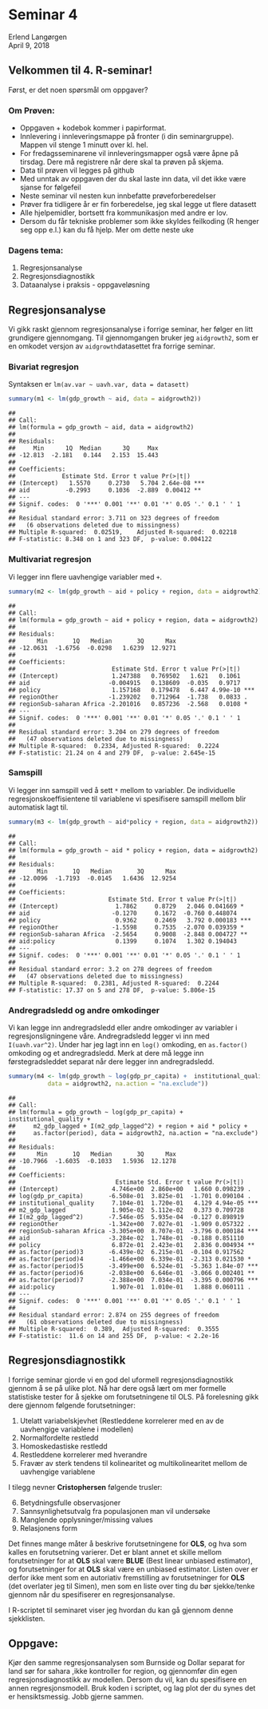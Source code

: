 # Seminar 4
Erlend Langørgen  
April 9, 2018  



## Velkommen til 4. R-seminar!

Først, er det noen spørsmål om oppgaver? 

### Om Prøven:

 - Oppgaven + kodebok kommer i papirformat.
 - Innlevering i innleveringsmappe på fronter (i din seminargruppe). Mappen vil stenge 1 minutt over kl. hel. 
 - For fredagsseminarene vil innleveringsmapper også være åpne på tirsdag. Dere må registrere når dere skal ta prøven på skjema.
 - Data til prøven vil legges på github
 - Med unntak av oppgaven der du skal laste inn data, vil det ikke være sjanse for følgefeil
 - Neste seminar vil nesten kun innbefatte prøveforberedelser
 - Prøver fra tidligere år er fin forberedelse, jeg skal legge ut flere datasett
 - Alle hjelpemidler, bortsett fra kommunikasjon med andre er lov.
 - Dersom du får tekniske problemer som ikke skyldes feilkoding (R henger seg opp e.l.) kan du få hjelp. Mer om dette neste uke


### Dagens tema:

1. Regresjonsanalyse
2. Regresjonsdiagnostikk
3. Dataanalyse i praksis - oppgaveløsning


## Regresjonsanalyse

Vi gikk raskt gjennom regresjonsanalyse i forrige seminar, her følger en litt grundigere gjennomgang. Til gjennomgangen bruker jeg `aidgrowth2`, som er en omkodet versjon av `aidgrowth`datasettet fra forrige seminar.

### Bivariat regresjon




Syntaksen er `lm(av.var ~ uavh.var, data = datasett)`


```r
summary(m1 <- lm(gdp_growth ~ aid, data = aidgrowth2))
```

```
## 
## Call:
## lm(formula = gdp_growth ~ aid, data = aidgrowth2)
## 
## Residuals:
##     Min      1Q  Median      3Q     Max 
## -12.813  -2.181   0.144   2.153  15.443 
## 
## Coefficients:
##             Estimate Std. Error t value Pr(>|t|)    
## (Intercept)   1.5570     0.2730   5.704 2.64e-08 ***
## aid          -0.2993     0.1036  -2.889  0.00412 ** 
## ---
## Signif. codes:  0 '***' 0.001 '**' 0.01 '*' 0.05 '.' 0.1 ' ' 1
## 
## Residual standard error: 3.711 on 323 degrees of freedom
##   (6 observations deleted due to missingness)
## Multiple R-squared:  0.02519,	Adjusted R-squared:  0.02218 
## F-statistic: 8.348 on 1 and 323 DF,  p-value: 0.004122
```


### Multivariat regresjon

Vi legger inn flere uavhengige variabler med `+`. 


```r
summary(m2 <- lm(gdp_growth ~ aid + policy + region, data = aidgrowth2))
```

```
## 
## Call:
## lm(formula = gdp_growth ~ aid + policy + region, data = aidgrowth2)
## 
## Residuals:
##      Min       1Q   Median       3Q      Max 
## -12.0631  -1.6756  -0.0298   1.6239  12.9271 
## 
## Coefficients:
##                           Estimate Std. Error t value Pr(>|t|)    
## (Intercept)               1.247388   0.769502   1.621   0.1061    
## aid                      -0.004915   0.138609  -0.035   0.9717    
## policy                    1.157168   0.179478   6.447 4.99e-10 ***
## regionOther              -1.239202   0.712964  -1.738   0.0833 .  
## regionSub-saharan Africa -2.201016   0.857236  -2.568   0.0108 *  
## ---
## Signif. codes:  0 '***' 0.001 '**' 0.01 '*' 0.05 '.' 0.1 ' ' 1
## 
## Residual standard error: 3.204 on 279 degrees of freedom
##   (47 observations deleted due to missingness)
## Multiple R-squared:  0.2334,	Adjusted R-squared:  0.2224 
## F-statistic: 21.24 on 4 and 279 DF,  p-value: 2.645e-15
```

### Samspill

Vi legger inn samspill ved å sett `*` mellom to variabler. De individuelle regresjonskoeffisientene til variablene vi spesifisere samspill mellom blir automatisk lagt til.


```r
summary(m3 <- lm(gdp_growth ~ aid*policy + region, data = aidgrowth2))
```

```
## 
## Call:
## lm(formula = gdp_growth ~ aid * policy + region, data = aidgrowth2)
## 
## Residuals:
##      Min       1Q   Median       3Q      Max 
## -12.0096  -1.7193  -0.0145   1.6436  12.9254 
## 
## Coefficients:
##                          Estimate Std. Error t value Pr(>|t|)    
## (Intercept)                1.7862     0.8729   2.046 0.041669 *  
## aid                       -0.1270     0.1672  -0.760 0.448074    
## policy                     0.9362     0.2469   3.792 0.000183 ***
## regionOther               -1.5598     0.7535  -2.070 0.039359 *  
## regionSub-saharan Africa  -2.5654     0.9008  -2.848 0.004727 ** 
## aid:policy                 0.1399     0.1074   1.302 0.194043    
## ---
## Signif. codes:  0 '***' 0.001 '**' 0.01 '*' 0.05 '.' 0.1 ' ' 1
## 
## Residual standard error: 3.2 on 278 degrees of freedom
##   (47 observations deleted due to missingness)
## Multiple R-squared:  0.2381,	Adjusted R-squared:  0.2244 
## F-statistic: 17.37 on 5 and 278 DF,  p-value: 5.806e-15
```

### Andregradsledd og andre omkodinger

Vi kan legge inn andregradsledd eller andre omkodinger av variabler i regresjonsligningene våre. 
Andregradsledd legger vi inn med `I(uavh.var^2)`. Under har jeg lagt inn en `log()` omkoding, en `as.factor()` omkoding og et andregradsledd. Merk at dere må legge inn førstegradsleddet separat når dere legger inn andregradsledd.


```r
summary(m4 <- lm(gdp_growth ~ log(gdp_pr_capita) +  institutional_quality + m2_gdp_lagged +  I(m2_gdp_lagged^2) + region + aid*policy +  as.factor(period),
           data = aidgrowth2, na.action = "na.exclude"))
```

```
## 
## Call:
## lm(formula = gdp_growth ~ log(gdp_pr_capita) + institutional_quality + 
##     m2_gdp_lagged + I(m2_gdp_lagged^2) + region + aid * policy + 
##     as.factor(period), data = aidgrowth2, na.action = "na.exclude")
## 
## Residuals:
##      Min       1Q   Median       3Q      Max 
## -10.7966  -1.6035  -0.1033   1.5936  12.1278 
## 
## Coefficients:
##                            Estimate Std. Error t value Pr(>|t|)    
## (Intercept)               4.746e+00  2.860e+00   1.660 0.098239 .  
## log(gdp_pr_capita)       -6.508e-01  3.825e-01  -1.701 0.090104 .  
## institutional_quality     7.104e-01  1.720e-01   4.129 4.94e-05 ***
## m2_gdp_lagged             1.905e-02  5.112e-02   0.373 0.709728    
## I(m2_gdp_lagged^2)       -7.546e-05  5.935e-04  -0.127 0.898919    
## regionOther              -1.342e+00  7.027e-01  -1.909 0.057322 .  
## regionSub-saharan Africa -3.305e+00  8.707e-01  -3.796 0.000184 ***
## aid                      -3.284e-02  1.748e-01  -0.188 0.851110    
## policy                    6.872e-01  2.423e-01   2.836 0.004934 ** 
## as.factor(period)3       -6.439e-02  6.215e-01  -0.104 0.917562    
## as.factor(period)4       -1.466e+00  6.339e-01  -2.313 0.021530 *  
## as.factor(period)5       -3.499e+00  6.524e-01  -5.363 1.84e-07 ***
## as.factor(period)6       -2.038e+00  6.646e-01  -3.066 0.002401 ** 
## as.factor(period)7       -2.388e+00  7.034e-01  -3.395 0.000796 ***
## aid:policy                1.907e-01  1.010e-01   1.888 0.060111 .  
## ---
## Signif. codes:  0 '***' 0.001 '**' 0.01 '*' 0.05 '.' 0.1 ' ' 1
## 
## Residual standard error: 2.874 on 255 degrees of freedom
##   (61 observations deleted due to missingness)
## Multiple R-squared:  0.389,	Adjusted R-squared:  0.3555 
## F-statistic:  11.6 on 14 and 255 DF,  p-value: < 2.2e-16
```


## Regresjonsdiagnostikk

I forrige seminar gjorde vi en god del uformell regresjonsdiagnostikk gjennom å se på ulike plot. Nå har dere også lært om mer formelle statistiske tester for å sjekke om forutsetningene til OLS. På forelesning gikk dere gjennom følgende forutsetninger:

1. Utelatt variabelskjevhet (Restleddene korrelerer med en av de uavhengige variablene i modellen)
2. Normalfordelte restledd
3. Homoskedastiske restledd
4. Restleddene korrelerer med hverandre
5. Fravær av sterk tendens til kolinearitet og multikolinearitet mellom de uavhengige variablene

I tilegg nevner **Cristophersen** følgende trusler:

6. Betydningsfulle observasjoner
7. Sannsynlighetsutvalg fra populasjonen man vil undersøke
8. Manglende opplysninger/missing values
9. Relasjonens form

Det finnes mange måter å beskrive forutsetningene for **OLS**, og hva som kalles en forutsetning varierer. Det er blant annet et skille mellom forutsetninger for at **OLS** skal være **BLUE** (Best linear unbiased estimator), og forutsetninger for at **OLS** skal være en unbiased estimator. Listen over er derfor ikke ment som en autoriativ fremstilling av forutsetninger for **OLS** (det overlater jeg til Simen), men som en liste over ting du bør sjekke/tenke gjennom når du spesifiserer en regresjonsanalyse.   

I R-scriptet til seminaret viser jeg hvordan du kan gå gjennom denne sjekklisten. 

## Oppgave:

Kjør den samme regresjonsanalysen som Burnside og Dollar separat for land sør for sahara ,ikke kontroller for region, og gjennomfør din egen regresjonsdiagnostikk av modellen. Dersom du vil, kan du spesifisere en annen regresjonsmodell. Bruk koden i scriptet, og lag plot der du synes det er hensiktsmessig. Jobb gjerne sammen.


